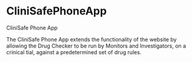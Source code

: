 # CliniSafePhoneApp
CliniSafe Phone App

The CliniSafe Phone App extends the functionality of the website by allowing the Drug Checker to be run by Monitors and Investigators,
on a crinical tial, against a predetermined set of drug rules.
